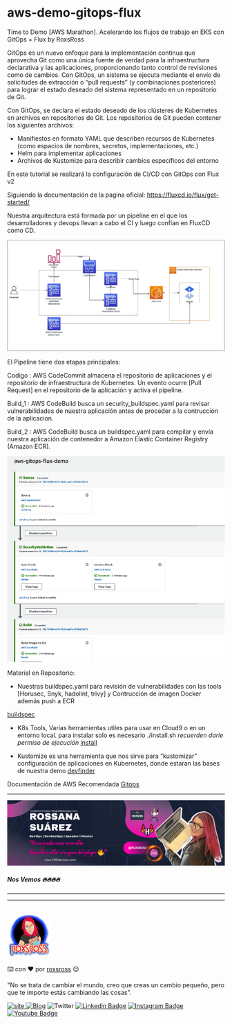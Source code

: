 # aws-demo-gitops-flux
Time to Demo [AWS Marathon]. Acelerando los flujos de trabajo en EKS con GitOps + Flux  by RoxsRoss

GitOps es un nuevo enfoque para la implementación continua que aprovecha Git como una única fuente de verdad para la infraestructura declarativa y las aplicaciones, proporcionando tanto control de revisiones como de cambios. Con GitOps, un sistema se ejecuta mediante el envío de solicitudes de extracción o “pull requests” (y combinaciones posteriores) para lograr el estado deseado del sistema representado en un repositorio de Git.

Con GitOps, se declara el estado deseado de los clústeres de Kubernetes en archivos en repositorios de Git. Los repositorios de Git pueden contener los siguientes archivos:

- Manifiestos en formato YAML que describen recursos de Kubernetes (como espacios de nombres, secretos, implementaciones, etc.)
- Helm para implementar aplicaciones
- Archivos de Kustomize para describir cambios específicos del entorno

En este tutorial se realizará la configuración de CI/CD con GitOps con Flux v2

Siguiendo la documentación de la pagina oficial: https://fluxcd.io/flux/get-started/

Nuestra arquitectura está formada por un pipeline en el que los desarrolladores y devops llevan a cabo el CI y luego confían en FluxCD como CD.

![Fluxcd](./assets/fluxcd.jpg)

El Pipeline tiene dos etapas principales:

Codigo : AWS CodeCommit almacena el repositorio de aplicaciones y el repositorio de infraestructura de Kubernetes. Un evento ocurre [Pull Request] en el repositorio de la aplicación y activa el pipeline.

Build_1 : AWS CodeBuild busca un security_buildspec.yaml para revisar vulnerabilidades de nuestra aplicación antes de proceder a la contrucción de la aplicacion.

Build_2 : AWS CodeBuild busca un buildspec.yaml para compilar y envía nuestra aplicación de contenedor a Amazon Elastic Container Registry (Amazon ECR).

![](./assets/codepipeline.png)

Material en Repositorio:

- Nuestras buildspec.yaml para revisión de vulnerabilidades con las tools [Horusec, Snyk, hadolint, trivy] y Contrucción de imagen Docker además push a ECR

[buildspec](./codebuild/resources/buildspec-build.yml)

- K8s Tools, Varias herramientas utiles para usar en Cloud9 o en un entorno local. 
    para instalar solo es necesario ./install.sh *recuerden darle permiso de ejecución*
    [install](./k8stools/install.sh)

- Kustomize es una herramienta que nos sirve para “kustomizar” configuración de aplicaciones en Kubernetes, donde estaran las bases de nuestra demo
    [devfinder](./kustomize/apps.yaml)



Documentación de AWS Recomendada [Gitops](https://community.aws/tutorials/using-flux-to-implement-gitops-on-aws)



---
![](https://github.com/roxsross/roxsross/blob/main/images/roxsross-banner-1.png)

##### Nos Vemos 🔥🔥🔥🔥


---
---
<p align="left" width="100%">
  <br>
    <img width="20%" src="https://raw.githubusercontent.com/roxsross/roxsross/main/images/Copia de ROXSROSS FINAL (1).png"> 
</p>

⌨️ con ❤️ por [roxsross](https://github.com/roxsross) 😊

"No se trata de cambiar el mundo, creo que creas un cambio pequeño, pero que te importe estás cambiando las cosas".


[![site](https://img.shields.io/badge/Hashnode-2962FF?style=for-the-badge&logo=hashnode&logoColor=white&link=https://blog.295devops.com) ](https://blog.295devops.com)
[![Blog](https://img.shields.io/badge/dev.to-0A0A0A?style=for-the-badge&logo=devdotto&logoColor=white&link=https://dev.to/roxsross)](https://dev.to/roxsross)
![Twitter](https://img.shields.io/twitter/follow/roxsross?style=for-the-badge)
[![Linkedin Badge](https://img.shields.io/badge/-LinkedIn-blue?style=for-the-badge&logo=Linkedin&logoColor=white&link=https://www.linkedin.com/in/roxsross/)](https://www.linkedin.com/in/roxsross/)
[![Instagram Badge](https://img.shields.io/badge/-Instagram-purple?style=for-the-badge&logo=instagram&logoColor=white&link=https://www.instagram.com/roxsross)](https://www.instagram.com/roxsross/)
[![Youtube Badge](https://img.shields.io/badge/YouTube-FF0000?style=for-the-badge&logo=youtube&logoColor=white&link=https://www.youtube.com/channel/UCa-FcaB75ZtqWd1YCWW6INQ)](https://www.youtube.com/channel/UCa-FcaB75ZtqWd1YCWW6INQ)